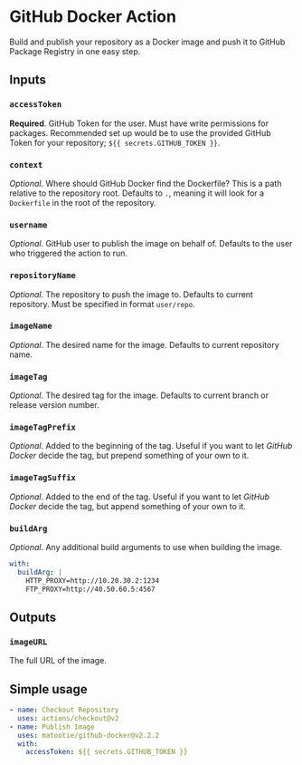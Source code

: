 # GitHub Docker Action

Build and publish your repository as a Docker image and push it to GitHub Package Registry in one easy step.

## Inputs

### `accessToken`

**Required**. GitHub Token for the user. Must have write permissions for packages. Recommended set up would be to use the provided GitHub Token for your repository; `${{ secrets.GITHUB_TOKEN }}`.

### `context`

*Optional*. Where should GitHub Docker find the Dockerfile? This is a path relative to the repository root. Defaults to `.`, meaning it will look for a `Dockerfile` in the root of the repository.

### `username`

*Optional*. GitHub user to publish the image on behalf of. Defaults to the user who triggered the action to run.

### `repositoryName`

*Optional*. The repository to push the image to. Defaults to current repository. Must be specified in format `user/repo`.

### `imageName`

*Optional*. The desired name for the image. Defaults to current repository name.

### `imageTag`

*Optional*. The desired tag for the image. Defaults to current branch or release version number.

### `imageTagPrefix`

*Optional*. Added to the beginning of the tag. Useful if you want to let *GitHub Docker* decide the tag, but prepend something of your own to it.

### `imageTagSuffix`

*Optional*. Added to the end of the tag. Useful if you want to let *GitHub Docker* decide the tag, but append something of your own to it.

### `buildArg`

*Optional*. Any additional build arguments to use when building the image.
```yaml
with:
  buildArg: |
    HTTP_PROXY=http://10.20.30.2:1234
    FTP_PROXY=http://40.50.60.5:4567
```

## Outputs

### `imageURL`

The full URL of the image.

## Simple usage

```yaml
- name: Checkout Repository
  uses: actions/checkout@v2
- name: Publish Image
  uses: matootie/github-docker@v2.2.2
  with:
    accessToken: ${{ secrets.GITHUB_TOKEN }}
```

